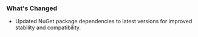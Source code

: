 ### What's Changed

* Updated NuGet package dependencies to latest versions for improved stability and compatibility.

